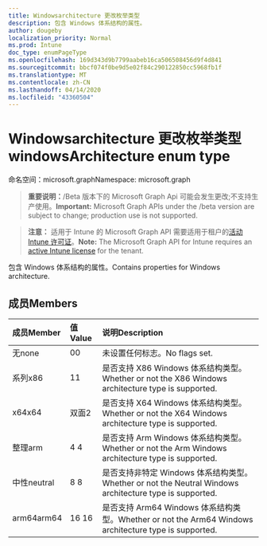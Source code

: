 ```yaml
---
title: Windowsarchitecture 更改枚举类型
description: 包含 Windows 体系结构的属性。
author: dougeby
localization_priority: Normal
ms.prod: Intune
doc_type: enumPageType
ms.openlocfilehash: 169d343d9b7799aabeb16ca506508456d9f4d841
ms.sourcegitcommit: bbcf074f0be9d5e02f84c290122850cc5968fb1f
ms.translationtype: MT
ms.contentlocale: zh-CN
ms.lasthandoff: 04/14/2020
ms.locfileid: "43360504"
---
```

# <a name="windowsarchitecture-enum-type"></a><span data-ttu-id="6403d-103">Windowsarchitecture 更改枚举类型</span><span class="sxs-lookup"><span data-stu-id="6403d-103">windowsArchitecture enum type</span></span>

<span data-ttu-id="6403d-104">命名空间：microsoft.graph</span><span class="sxs-lookup"><span data-stu-id="6403d-104">Namespace: microsoft.graph</span></span>

> <span data-ttu-id="6403d-105">**重要说明：**/Beta 版本下的 Microsoft Graph Api 可能会发生更改;不支持生产使用。</span><span class="sxs-lookup"><span data-stu-id="6403d-105">**Important:** Microsoft Graph APIs under the /beta version are subject to change; production use is not supported.</span></span>

> <span data-ttu-id="6403d-106">**注意：** 适用于 Intune 的 Microsoft Graph API 需要适用于租户的[活动 Intune 许可证](https://go.microsoft.com/fwlink/?linkid=839381)。</span><span class="sxs-lookup"><span data-stu-id="6403d-106">**Note:** The Microsoft Graph API for Intune requires an [active Intune license](https://go.microsoft.com/fwlink/?linkid=839381) for the tenant.</span></span>

<span data-ttu-id="6403d-107">包含 Windows 体系结构的属性。</span><span class="sxs-lookup"><span data-stu-id="6403d-107">Contains properties for Windows architecture.</span></span>

## <a name="members"></a><span data-ttu-id="6403d-108">成员</span><span class="sxs-lookup"><span data-stu-id="6403d-108">Members</span></span>
|<span data-ttu-id="6403d-109">成员</span><span class="sxs-lookup"><span data-stu-id="6403d-109">Member</span></span>|<span data-ttu-id="6403d-110">值</span><span class="sxs-lookup"><span data-stu-id="6403d-110">Value</span></span>|<span data-ttu-id="6403d-111">说明</span><span class="sxs-lookup"><span data-stu-id="6403d-111">Description</span></span>|
|:---|:---|:---|
|<span data-ttu-id="6403d-112">无</span><span class="sxs-lookup"><span data-stu-id="6403d-112">none</span></span>|<span data-ttu-id="6403d-113">0</span><span class="sxs-lookup"><span data-stu-id="6403d-113">0</span></span>|<span data-ttu-id="6403d-114">未设置任何标志。</span><span class="sxs-lookup"><span data-stu-id="6403d-114">No flags set.</span></span>|
|<span data-ttu-id="6403d-115">系列</span><span class="sxs-lookup"><span data-stu-id="6403d-115">x86</span></span>|<span data-ttu-id="6403d-116">1</span><span class="sxs-lookup"><span data-stu-id="6403d-116">1</span></span>|<span data-ttu-id="6403d-117">是否支持 X86 Windows 体系结构类型。</span><span class="sxs-lookup"><span data-stu-id="6403d-117">Whether or not the X86 Windows architecture type is supported.</span></span>|
|<span data-ttu-id="6403d-118">x64</span><span class="sxs-lookup"><span data-stu-id="6403d-118">x64</span></span>|<span data-ttu-id="6403d-119">双面</span><span class="sxs-lookup"><span data-stu-id="6403d-119">2</span></span>|<span data-ttu-id="6403d-120">是否支持 X64 Windows 体系结构类型。</span><span class="sxs-lookup"><span data-stu-id="6403d-120">Whether or not the X64 Windows architecture type is supported.</span></span>|
|<span data-ttu-id="6403d-121">整理</span><span class="sxs-lookup"><span data-stu-id="6403d-121">arm</span></span>|<span data-ttu-id="6403d-122">4 </span><span class="sxs-lookup"><span data-stu-id="6403d-122">4</span></span>|<span data-ttu-id="6403d-123">是否支持 Arm Windows 体系结构类型。</span><span class="sxs-lookup"><span data-stu-id="6403d-123">Whether or not the Arm Windows architecture type is supported.</span></span>|
|<span data-ttu-id="6403d-124">中性</span><span class="sxs-lookup"><span data-stu-id="6403d-124">neutral</span></span>|<span data-ttu-id="6403d-125">8 </span><span class="sxs-lookup"><span data-stu-id="6403d-125">8</span></span>|<span data-ttu-id="6403d-126">是否支持非特定 Windows 体系结构类型。</span><span class="sxs-lookup"><span data-stu-id="6403d-126">Whether or not the Neutral Windows architecture type is supported.</span></span>|
|<span data-ttu-id="6403d-127">arm64</span><span class="sxs-lookup"><span data-stu-id="6403d-127">arm64</span></span>|<span data-ttu-id="6403d-128">16 </span><span class="sxs-lookup"><span data-stu-id="6403d-128">16</span></span>|<span data-ttu-id="6403d-129">是否支持 Arm64 Windows 体系结构类型。</span><span class="sxs-lookup"><span data-stu-id="6403d-129">Whether or not the Arm64 Windows architecture type is supported.</span></span>|



